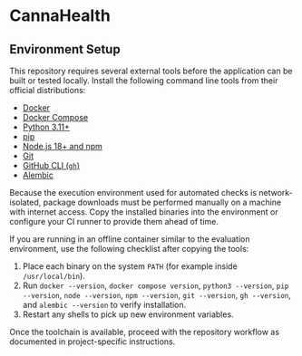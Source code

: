# CannaHealth

## Environment Setup

This repository requires several external tools before the application can be built or tested locally. Install the following command line tools from their official distributions:

- [Docker](https://docs.docker.com/engine/install/)
- [Docker Compose](https://docs.docker.com/compose/install/)
- [Python 3.11+](https://www.python.org/downloads/)
- [pip](https://pip.pypa.io/en/stable/installation/)
- [Node.js 18+ and npm](https://nodejs.org/en/download/)
- [Git](https://git-scm.com/downloads)
- [GitHub CLI (`gh`)](https://cli.github.com/manual/installation)
- [Alembic](https://alembic.sqlalchemy.org/en/latest/front.html)

Because the execution environment used for automated checks is network-isolated, package downloads must be performed manually on a machine with internet access. Copy the installed binaries into the environment or configure your CI runner to provide them ahead of time.

If you are running in an offline container similar to the evaluation environment, use the following checklist after copying the tools:

1. Place each binary on the system `PATH` (for example inside `/usr/local/bin`).
2. Run `docker --version`, `docker compose version`, `python3 --version`, `pip --version`, `node --version`, `npm --version`, `git --version`, `gh --version`, and `alembic --version` to verify installation.
3. Restart any shells to pick up new environment variables.

Once the toolchain is available, proceed with the repository workflow as documented in project-specific instructions.
